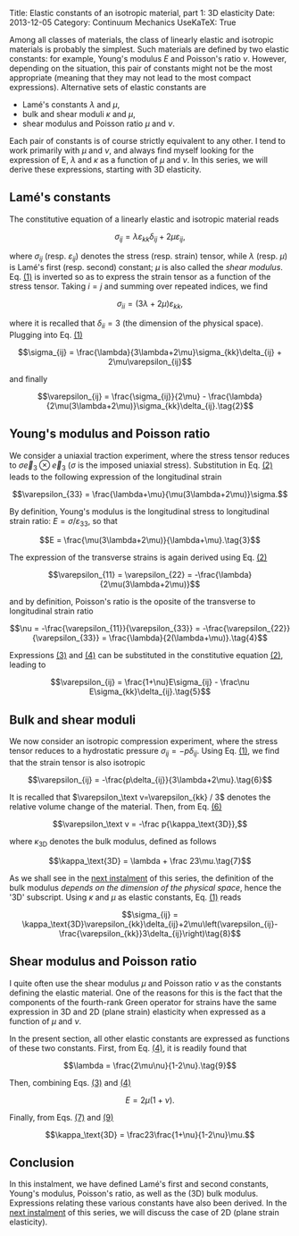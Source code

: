 Title: Elastic constants of an isotropic material, part 1: 3D elasticity
Date: 2013-12-05
Category: Continuum Mechanics
UseKaTeX: True

Among all classes of materials, the class of linearly elastic and isotropic
materials is probably the simplest. Such materials are defined by two elastic
constants: for example, Young\'s modulus $E$ and Poisson\'s ratio
$\nu$. However, depending on the situation, this pair of constants might not be
the most appropriate (meaning that they may not lead to the most compact
expressions). Alternative sets of elastic constants are

- Lamé's constants $\lambda$ and $\mu$,
- bulk and shear moduli $\kappa$ and $\mu$,
- shear modulus and Poisson ratio $\mu$ and $\nu$.

Each pair of constants is of course strictly equivalent to any other. I tend to
work primarily with $\mu$ and $\nu$, and always find myself looking for the
expression of E, $\lambda$ and $\kappa$ as a function of $\mu$ and $\nu$. In
this series, we will derive these expressions, starting with 3D elasticity.

## Lamé's constants

The constitutive equation of a linearly elastic and isotropic material reads

<a name="eq01"></a>
$$\sigma_{ij} = \lambda\varepsilon_{kk}\delta_{ij} + 2\mu\varepsilon_{ij},\tag{1}$$

where $\sigma_{ij}$ (resp. $\varepsilon_{ij}$) denotes the stress (resp.
strain) tensor, while $\lambda$ (resp. $\mu$) is Lamé\'s first (resp.  second)
constant; $\mu$ is also called the *shear modulus*. Eq.  [(1)](#eq01) is
inverted so as to express the strain tensor as a function of the stress
tensor. Taking $i = j$ and summing over repeated indices, we find

$$\sigma_{ii} = (3\lambda + 2\mu)\varepsilon_{kk},$$

where it is recalled that $\delta_{ii} = 3$ (the dimension of the physical
space). Plugging into Eq. [(1)](#eq01)

$$\sigma_{ij} = \frac{\lambda}{3\lambda+2\mu}\sigma_{kk}\delta_{ij} + 2\mu\varepsilon_{ij}$$

and finally

<a name="eq02"></a>
$$\varepsilon_{ij} = \frac{\sigma_{ij}}{2\mu} - \frac{\lambda}{2\mu(3\lambda+2\mu)}\sigma_{kk}\delta_{ij}.\tag{2}$$

## Young's modulus and Poisson ratio

We consider a uniaxial traction experiment, where the stress tensor reduces to
$\sigma\vec e_3\otimes\vec e_3$ ($\sigma$ is the imposed uniaxial
stress). Substitution in Eq. [(2)](#eq02) leads to the following expression of
the longitudinal strain

$$\varepsilon_{33} = \frac{\lambda+\mu}{\mu(3\lambda+2\mu)}\sigma.$$

By definition, Young's modulus is the longitudinal stress to longitudinal strain
ratio: $E=\sigma/\varepsilon_{33}$, so that

<a name="eq03"></a>
$$E = \frac{\mu(3\lambda+2\mu)}{\lambda+\mu}.\tag{3}$$

The expression of the transverse strains is again derived using Eq. [(2)](#eq02)

$$\varepsilon_{11} = \varepsilon_{22} = -\frac{\lambda}{2\mu(3\lambda+2\mu)}$$

and by definition, Poisson's ratio is the oposite of the transverse to
longitudinal strain ratio

<a name="eq04"></a>
$$\nu = -\frac{\varepsilon_{11}}{\varepsilon_{33}} = -\frac{\varepsilon_{22}}{\varepsilon_{33}} = \frac{\lambda}{2(\lambda+\mu)}.\tag{4}$$

Expressions [(3)](#eq03) and [(4)](#eq04) can be substituted in the constitutive
equation [(2)](#eq02), leading to

<a name="eq05"></a>
$$\varepsilon_{ij} = \frac{1+\nu}E\sigma_{ij} - \frac\nu E\sigma_{kk}\delta_{ij}.\tag{5}$$

## Bulk and shear moduli

We now consider an isotropic compression experiment, where the stress tensor
reduces to a hydrostatic pressure $\sigma_{ij}=-p\delta_{ij}$. Using
Eq. [(1)](#eq01), we find that the strain tensor is also isotropic

<a name="eq06"></a>
$$\varepsilon_{ij} = -\frac{p\delta_{ij}}{3\lambda+2\mu}.\tag{6}$$

It is recalled that $\varepsilon_\text v=\varepsilon_{kk} / 3$ denotes the
relative volume change of the material. Then, from Eq. [(6)](#eq06)

$$\varepsilon_\text v = -\frac p{\kappa_\text{3D}},$$

where $\kappa_\text{3D}$ denotes the bulk modulus, defined as follows

<a name="eq07"></a>
$$\kappa_\text{3D} = \lambda + \frac 23\mu.\tag{7}$$

As we shall see in the [next
instalment]({filename}20131229-Elastic_constants_of_an_isotropic_material-02.md)
of this series, the definition of the bulk modulus *depends on the dimension of
the physical space*, hence the \'3D\' subscript. Using $\kappa$ and $\mu$ as
elastic constants, Eq. [(1)](#eq01) reads

<a name="eq08"></a>
$$\sigma_{ij} = \kappa_\text{3D}\varepsilon_{kk}\delta_{ij}+2\mu\left(\varepsilon_{ij}-\frac{\varepsilon_{kk}}3\delta_{ij}\right)\tag{8}$$

## Shear modulus and Poisson ratio

I quite often use the shear modulus $\mu$ and Poisson ratio $\nu$ as the
constants defining the elastic material. One of the reasons for this is the fact
that the components of the fourth-rank Green operator for strains have the same
expression in 3D and 2D (plane strain) elasticity when expressed as a function
of $\mu$ and $\nu$.

In the present section, all other elastic constants are expressed as functions
of these two constants. First, from Eq. [(4)](#eq04), it is readily found that

<a name="eq09"></a>
$$\lambda = \frac{2\mu\nu}{1-2\nu}.\tag{9}$$

Then, combining Eqs. [(3)](#eq03) and [(4)](#eq04)

$$E = 2\mu(1+\nu).$$

Finally, from Eqs. [(7)](#eq07) and [(9)](#eq09)

$$\kappa_\text{3D} = \frac23\frac{1+\nu}{1-2\nu}\mu.$$

## Conclusion

In this instalment, we have defined Lamé's first and second constants, Young's
modulus, Poisson's ratio, as well as the (3D) bulk modulus.  Expressions
relating these various constants have also been derived. In the [next
instalment]({filename}20131229-Elastic_constants_of_an_isotropic_material-02.md)
of this series, we will discuss the case of 2D (plane strain elasticity).

<!-- Local Variables: -->
<!-- mode: markdown -->
<!-- fill-column: 80 -->
<!-- End: -->
